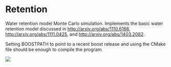Retention
=========

Water retention model Monte Carlo simulation.
Implements the basic water retention model discussed in
http://arxiv.org/abs/1110.6166,
http://arxiv.org/abs/1111.0425, and
http://arxiv.org/abs/1403.2082.

Setting BOOSTPATH to point to a recent boost release and using the CMake file should be enough to compile the program.

![](https://github.com/kjs73/retention/images/fig1.jpg)
